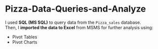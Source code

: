 # Pizza-Data-Queries-and-Analyze

I used **SQL (MS SQL)** to query data from the `Pizza_sales` database.  
Then, I **imported the data to Excel** from MSMS for further analysis using:

- Pivot Tables  
- Pivot Charts  
